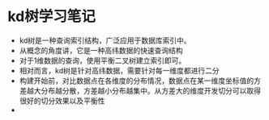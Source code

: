 # kd树学习笔记

* kd树是一种查询索引结构，广泛应用于数据库索引中。
* 从概念的角度讲，它是一种高纬数据的快速查询结构
* 对于1维数据的查询，使用平衡二叉树建立索引即可。
* 相对而言，kd树是针对高纬数据，需要针对每一维度都进行二分
* 构建开始前，对比数据点在各维度的分布情况，数据点在某一维度坐标值的方差越大分布越分散，方差越小分布越集中。从方差大的维度开发切分可以取得很好的切分效果以及平衡性
* 